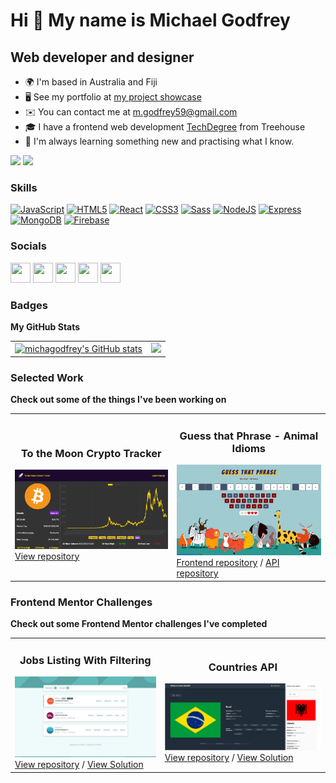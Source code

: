 Hi 👋 My name is Michael Godfrey
================================

Web developer and designer
--------------------------

*   🌍  I'm based in Australia and Fiji
*   🖥️  See my portfolio at [my project showcase](http://michagodfrey.github.io/)
*   ✉️  You can contact me at [m.godfrey59@gmail.com](mailto:m.godfrey59@gmail.com)
*   🎓 I have a frontend web development [TechDegree](https://drive.google.com/file/d/1R1SfXJTaitwMBe0FAQgPIJAThU6KBhVs/view?usp=sharing) from Treehouse
*   🧠  I'm always learning something new and practising what I know.

<a href="https://www.twitter.com/Michael07865192" target="_blank" rel="noreferrer"><img src="https://img.shields.io/twitter/follow/Michael07865192?logo=twitter&style=for-the-badge&color=facc15&labelColor=581c87"/></a>
<a href="https://www.github.com/michagodfrey" target="_blank" rel="noreferrer"><img src="https://img.shields.io/github/followers/michagodfrey?logo=github&style=for-the-badge&color=facc15&labelColor=581c87" /></a>

### Skills
<p align="left">
    <a href="https://developer.mozilla.org/en-US/docs/Web/JavaScript" target="_blank" rel="noreferrer"><img src="https://raw.githubusercontent.com/danielcranney/readme-generator/main/public/icons/skills/javascript-colored.svg" width="36" height="36" alt="JavaScript" /></a>
    <a href="https://developer.mozilla.org/en-US/docs/Glossary/HTML5" target="_blank" rel="noreferrer"><img src="https://raw.githubusercontent.com/danielcranney/readme-generator/main/public/icons/skills/html5-colored.svg" width="36" height="36" alt="HTML5" /></a>
    <a href="https://reactjs.org/" target="_blank" rel="noreferrer"><img src="https://raw.githubusercontent.com/danielcranney/readme-generator/main/public/icons/skills/react-colored.svg" width="36" height="36" alt="React" /></a>
    <a href="https://www.w3.org/TR/CSS/#css" target="_blank" rel="noreferrer"><img src="https://raw.githubusercontent.com/danielcranney/readme-generator/main/public/icons/skills/css3-colored.svg" width="36" height="36" alt="CSS3" /></a>
    <a href="https://sass-lang.com/" target="_blank" rel="noreferrer"><img src="https://raw.githubusercontent.com/danielcranney/readme-generator/main/public/icons/skills/sass-colored.svg" width="36" height="36" alt="Sass" /></a>
    <a href="https://nodejs.org/en/" target="_blank" rel="noreferrer"><img src="https://raw.githubusercontent.com/danielcranney/readme-generator/main/public/icons/skills/nodejs-colored.svg" width="36" height="36" alt="NodeJS" /></a>
    <a href="https://expressjs.com/" target="_blank" rel="noreferrer"><img src="https://raw.githubusercontent.com/danielcranney/readme-generator/main/public/icons/skills/express-colored.svg" width="36" height="36" alt="Express" /></a>
    <a href="https://www.mongodb.com/" target="_blank" rel="noreferrer"><img src="https://raw.githubusercontent.com/danielcranney/readme-generator/main/public/icons/skills/mongodb-colored.svg" width="36" height="36" alt="MongoDB" /></a>
    <a href="https://firebase.google.com/" target="_blank" rel="noreferrer"><img src="https://raw.githubusercontent.com/danielcranney/readme-generator/main/public/icons/skills/firebase-colored.svg" width="36" height="36" alt="Firebase" /></a>
</p>


### Socials

<p align="left">
  <a href="https://codesandbox.io/u/michagodfrey" target="_blank" rel="noreferrer"><img src="https://raw.githubusercontent.com/danielcranney/readme-generator/main/public/icons/socials/codesandbox.svg" width="32" height="32" /></a> <a href="https://discord.com/users/MichaelGodfrey#3785" target="_blank" rel="noreferrer"><img src="https://raw.githubusercontent.com/danielcranney/readme-generator/main/public/icons/socials/discord.svg" width="32" height="32" /></a> <a href="https://www.github.com/michagodfrey" target="_blank" rel="noreferrer"><img src="https://raw.githubusercontent.com/danielcranney/readme-generator/main/public/icons/socials/github.svg" width="32" height="32" /></a> <a href="https://www.linkedin.com/in/michael-godfrey-82258bb3/" target="_blank" rel="noreferrer"><img src="https://raw.githubusercontent.com/danielcranney/readme-generator/main/public/icons/socials/linkedin.svg" width="32" height="32" /></a> <a href="https://www.twitter.com/Michael07865192" target="_blank" rel="noreferrer"><img src="https://raw.githubusercontent.com/danielcranney/readme-generator/main/public/icons/socials/twitter.svg" width="32" height="32" /></a>
</p>

### Badges

<b>My GitHub Stats</b>
<table>
  <tr>
    <td>
    	<a href="http://www.github.com/michagodfrey"><img src="https://github-readme-stats.vercel.app/api?username=michagodfrey&show_icons=true&hide=issues,&title_color=facc15&text_color=ffffff&icon_color=facc15&bg_color=581c87&hide_border=true&show_icons=true" alt="michagodfrey's GitHub stats" /></a>
    <td>
    	<a href="http://www.github.com/michagodfrey"><img src="https://github-readme-streak-stats.herokuapp.com/?user=michagodfrey&stroke=ffffff&background=581c87&ring=facc15&fire=facc15&currStreakNum=ffffff&currStreakLabel=facc15&sideNums=ffffff&sideLabels=ffffff&dates=ffffff&hide_border=true" /></a>
    </td>
  </tr>
</table>

### Selected Work

<b>Check out some of the things I've been working on</b>

<table>
<tr>
<td>
<h3 align="center">To the Moon Crypto Tracker</h3>
  <a href="https://mooncryptotracker.firebaseapp.com/">
    <img src="https://github.com/michagodfrey/michagodfrey.github.io/blob/master/images/crypto-tracker.png?raw=true" alt="cryto tracker app" />
  </a>
  <a href="https://github.com/michagodfrey/crypto-tracker">View repository</a>
</td>

<td>
<h3 align="center">Guess that Phrase - Animal Idioms</h3>
  <a href="https://michagodfrey.github.io/phrase-guessing-game/">
    <img src="https://raw.githubusercontent.com/michagodfrey/phrase-guessing-game/master/images/screenshot-play.png?raw=true" alt="phrase game" />
  </a>
  <a href="https://github.com/michagodfrey/phrase-guessing-game">Frontend repository</a> /
  <a href="https://github.com/michagodfrey/phrase-api-firebase">API repository</a>
</td>
</tr>
</table>

### Frontend Mentor Challenges

<b>Check out some Frontend Mentor challenges I've completed</b>

<table>
<tr>
<td>
<h3 align="center">Jobs Listing With Filtering</h3>
  <a href="https://michagodfrey.github.io/job-listings/">
    <img src="https://github.com/michagodfrey/michagodfrey.github.io/blob/master/images/jobs-listing1.jpg?raw=true" alt="jobs listing" />
  </a>
  <a href="https://github.com/michagodfrey/job-listings/tree/main">View repository</a> /
  <a href="https://www.frontendmentor.io/solutions/jobs-listing-with-filtering-built-with-react-LMccYL0ca">View Solution</a>
</td>

<td>
<h3 align="center">Countries API</h3>
  <a href="https://where-in-the-world-65701.firebaseapp.com/">
    <img src="https://github.com/michagodfrey/countries/blob/main/public/screenshot-country.png?raw=true" alt="countries rest api" />
  </a>
  <a href="https://github.com/michagodfrey/countries">View repository</a> /
  <a href="https://www.frontendmentor.io/solutions/where-in-the-world-rest-countries-api-with-react-and-sass-UAvhXazqy8">View Solution</a>
</td>
</tr>
</table>
